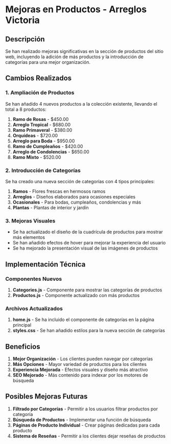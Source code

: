 # Mejoras en Productos - Arreglos Victoria

## Descripción

Se han realizado mejoras significativas en la sección de productos del sitio web, incluyendo la adición de más productos y la introducción de categorías para una mejor organización.

## Cambios Realizados

### 1. Ampliación de Productos

Se han añadido 4 nuevos productos a la colección existente, llevando el total a 8 productos:

1. **Ramo de Rosas** - $450.00
2. **Arreglo Tropical** - $680.00
3. **Ramo Primaveral** - $380.00
4. **Orquídeas** - $720.00
5. **Arreglo para Boda** - $950.00
6. **Ramo de Cumpleaños** - $420.00
7. **Arreglo de Condolencias** - $650.00
8. **Ramo Mixto** - $520.00

### 2. Introducción de Categorías

Se ha creado una nueva sección de categorías con 4 tipos principales:

1. **Ramos** - Flores frescas en hermosos ramos
2. **Arreglos** - Diseños elaborados para ocasiones especiales
3. **Ocasionales** - Para bodas, cumpleaños, condolencias y más
4. **Plantas** - Plantas de interior y jardín

### 3. Mejoras Visuales

- Se ha actualizado el diseño de la cuadrícula de productos para mostrar más elementos
- Se han añadido efectos de hover para mejorar la experiencia del usuario
- Se ha mejorado la presentación visual de las imágenes de productos

## Implementación Técnica

### Componentes Nuevos

1. **Categories.js** - Componente para mostrar las categorías de productos
2. **Productos.js** - Componente actualizado con más productos

### Archivos Actualizados

1. **home.js** - Se ha incluido el componente de categorías en la página principal
2. **styles.css** - Se han añadido estilos para la nueva sección de categorías

## Beneficios

1. **Mejor Organización** - Los clientes pueden navegar por categorías
2. **Más Opciones** - Mayor variedad de productos para los clientes
3. **Experiencia Mejorada** - Efectos visuales y diseño más atractivo
4. **SEO Mejorado** - Más contenido para indexar por los motores de búsqueda

## Posibles Mejoras Futuras

1. **Filtrado por Categorías** - Permitir a los usuarios filtrar productos por categoría
2. **Búsqueda de Productos** - Implementar una función de búsqueda
3. **Páginas de Producto Individual** - Crear páginas dedicadas para cada producto
4. **Sistema de Reseñas** - Permitir a los clientes dejar reseñas de productos